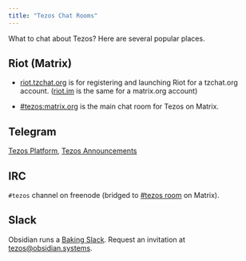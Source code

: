 ```yaml
---
title: "Tezos Chat Rooms"
---
```


What to chat about Tezos? Here are several popular places.

## Riot (Matrix)

+ [riot.tzchat.org](https://riot.tzchat.org) is for registering and launching Riot for a tzchat.org account.
([riot.im](https://riot.im) is the same for a matrix.org account)

+ [#tezos:matrix.org](https://riot.tzchat.org/#/room/#tezos:matrix.org) is the main chat room for Tezos on Matrix. 

## Telegram

 [Tezos Platform](https://t.me/tezosplatform), [Tezos Announcements](https://t.me/TezosAnnouncements)

## IRC

`#tezos` channel on freenode
(bridged to [#tezos room](https://riot.tzchat.org/#/room/#freenode_#tezos:matrix.org) on Matrix).

## Slack

Obsidian runs a [Baking Slack](https://tezos-baking.slack.com).
Request an invitation at [tezos@obsidian.systems](mailto:tezos@obsidian.systems).



